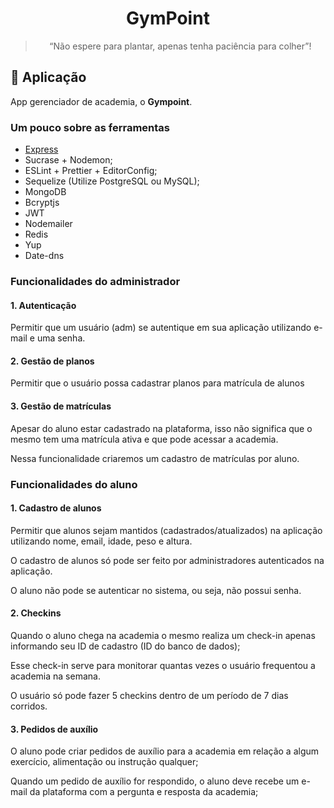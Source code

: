 <h1 align="center">
  GymPoint
</h1>

<blockquote align="center">“Não espere para plantar, apenas tenha paciência para colher”!</blockquote>

## :rocket: Aplicação

App gerenciador de academia, o **Gympoint**.

### Um pouco sobre as ferramentas

- [Express](https://expressjs.com/)
- Sucrase + Nodemon;
- ESLint + Prettier + EditorConfig;
- Sequelize (Utilize PostgreSQL ou MySQL);
- MongoDB
- Bcryptjs
- JWT
- Nodemailer
- Redis
- Yup
- Date-dns

### Funcionalidades do administrador

#### 1. Autenticação

Permitir que um usuário (adm) se autentique em sua aplicação utilizando e-mail e uma senha.

#### 2. Gestão de planos

Permitir que o usuário possa cadastrar planos para matrícula de alunos

#### 3. Gestão de matrículas

Apesar do aluno estar cadastrado na plataforma, isso não significa que o mesmo tem uma matrícula ativa e que pode acessar a academia.

Nessa funcionalidade criaremos um cadastro de matrículas por aluno.

### Funcionalidades do aluno

#### 1. Cadastro de alunos

Permitir que alunos sejam mantidos (cadastrados/atualizados) na aplicação utilizando nome, email, idade, peso e altura.

O cadastro de alunos só pode ser feito por administradores autenticados na aplicação.

O aluno não pode se autenticar no sistema, ou seja, não possui senha.

#### 2. Checkins

Quando o aluno chega na academia o mesmo realiza um check-in apenas informando seu ID de cadastro (ID do banco de dados);

Esse check-in serve para monitorar quantas vezes o usuário frequentou a academia na semana.

O usuário só pode fazer 5 checkins dentro de um período de 7 dias corridos.

#### 3. Pedidos de auxílio

 O aluno pode criar pedidos de auxílio para a academia em relação a algum exercício, alimentação ou instrução qualquer;

 Quando um pedido de auxílio for respondido, o aluno deve recebe um e-mail da plataforma com a pergunta e resposta da academia;

